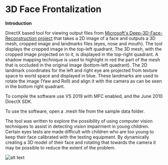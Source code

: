 # 3D Face Frontalization

**Introduction**

DirectX based tool for viewing output files from [Microsoft's Deep-3D-Face-Reconstruction project](https://github.com/microsoft/Deep3DFaceReconstruction) that takes a 2D image of a face and outputs a 3D mesh, cropped image and landmarks files (eyes, nose and mouth). The tool displays the cropped image in the top-left quadrant. The 3D mesh, with the cropped image projected on to it, is displayed in the top-right quadrant. A shadow mapping technique is used to highlight in red the part of the mesh that is occluded in the original image (bottom-left quadrant). The 2D landmark coordinates for the left and right eye are projected from texture space to world space and displayed in blue. These landmarks are used to rotate the image (Yaw and Roll) and align it with the camera as can be seen in the bottom right quadrant.

To compile the software use VS 2019 with MFC enabled, and the June 2010 DirectX SDK.

To use the software, open a .mesh file from the sample data folder.

The tool was written to explore the possibility of using computer vision techniques to assist in detecting vision impairment in young children. Certain eyes tests are made difficult with children who are too young to keep their face calibrated with the testing equipment. By dynamically creating a 3D model of their face and rotating that towards the camera it may be possible to reduce the extent of the problem. 




![alt text](https://github.com/nodecomplete/FaceView/blob/master/FaceView/ScreenShot.jpg)



 
